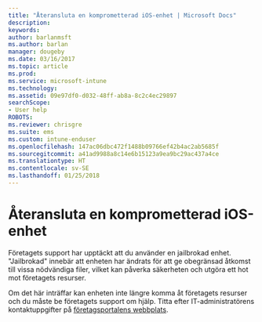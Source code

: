 ```yaml
---
title: "Återansluta en komprometterad iOS-enhet | Microsoft Docs"
description: 
keywords: 
author: barlanmsft
ms.author: barlan
manager: dougeby
ms.date: 03/16/2017
ms.topic: article
ms.prod: 
ms.service: microsoft-intune
ms.technology: 
ms.assetid: 09e97df0-d032-48ff-ab8a-8c2c4ec29897
searchScope:
- User help
ROBOTS: 
ms.reviewer: chrisgre
ms.suite: ems
ms.custom: intune-enduser
ms.openlocfilehash: 147ac06dbc472f1488b09766ef42b4ac2ab5685f
ms.sourcegitcommit: a41ad9988a8c14e6b15123a9ea9bc29ac437a4ce
ms.translationtype: HT
ms.contentlocale: sv-SE
ms.lasthandoff: 01/25/2018
---
```

# <a name="how-to-reconnect-a-compromised-ios-device"></a>Återansluta en komprometterad iOS-enhet

Företagets support har upptäckt att du använder en jailbrokad enhet. "Jailbrokad" innebär att enheten har ändrats för att ge obegränsad åtkomst till vissa nödvändiga filer, vilket kan påverka säkerheten och utgöra ett hot mot företagets resurser.

Om det här inträffar kan enheten inte längre komma åt företagets resurser och du måste be företagets support om hjälp. Titta efter IT-administratörens kontaktuppgifter på [företagsportalens webbplats](https://portal.manage.microsoft.com#HelpDeskDialog).
